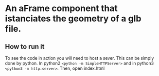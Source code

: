 # An aFrame component that istanciates the geometry of a glb file.
## How to run it
To see the code in action you will need to host a sever. This can be simply done by python. In python2 `<python -m SimpleHTTPServer>` and in python3 `<python3 -m http.server>`. Then, open index.html
